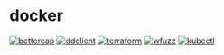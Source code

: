 # docker

[![bettercap](https://github.com/marizmendi/docker/actions/workflows/bettercap.yml/badge.svg)](https://github.com/marizmendi/docker/actions/workflows/bettercap.yml)
[![ddclient](https://github.com/marizmendi/docker/actions/workflows/ddclient.yml/badge.svg)](https://github.com/marizmendi/docker/actions/workflows/ddclient.yml)
[![terraform](https://github.com/marizmendi/docker/actions/workflows/terraform.yml/badge.svg)](https://github.com/marizmendi/docker/actions/workflows/terraform.yml)
[![wfuzz](https://github.com/marizmendi/docker/actions/workflows/wfuzz.yml/badge.svg)](https://github.com/marizmendi/docker/actions/workflows/wfuzz.yml)
[![kubectl](https://github.com/marizmendi/docker/actions/workflows/kubectl.yml/badge.svg)](https://github.com/marizmendi/docker/actions/workflows/kubectl.yml)
